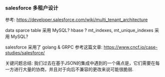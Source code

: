 

### salesforce 多租户设计
参考: https://developer.salesforce.com/wiki/multi_tenant_architecture

data sparce table 采用 MySQL? hbase ?
mt_indexes, mt_unique_indexes 采用 MySQL?


salesforce 采用了 golang & GRPC
参考这篇文章: https://www.cncf.io/case-studies/salesforce/

关键问题总结:
我们过去在基于JSON的集成中遇到的一个痛点是，它们需要在每一方进行大量的协商，并且对于向后不兼容的更改来说可能很脆弱.